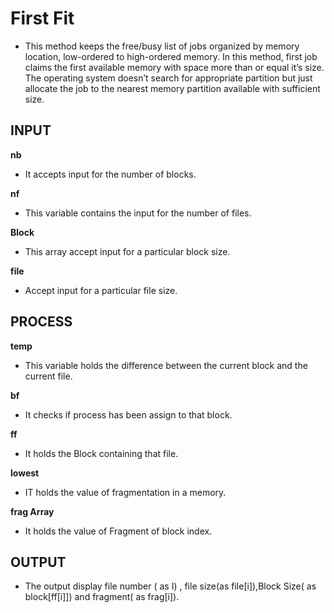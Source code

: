 # First Fit
- This method keeps the free/busy list of jobs organized by memory location, low-ordered to high-ordered memory. In this method, first job claims the first available memory with space more than or equal  it’s size. The operating system doesn’t search for appropriate partition but just allocate the job to the nearest memory partition available with sufficient size.

## INPUT 
**nb**
- It accepts input for the number of blocks.

**nf**
- This variable contains the input for the number of files.

**Block** 
- This array accept input for a particular block size.

**file**
- Accept input for a particular file size.

## PROCESS

**temp**
- This variable holds the difference between the current block and the current file.

**bf**
- It checks if process has been assign to that block.

**ff**
 - It holds the Block containing that file.

**lowest**
- IT holds the value of fragmentation in a memory.

**frag Array**
- It holds the value of Fragment of block index.



## OUTPUT
- The output display  file number ( as I) , file size(as file[i]),Block Size( as block[ff[i]]) and fragment( as frag[i]).




